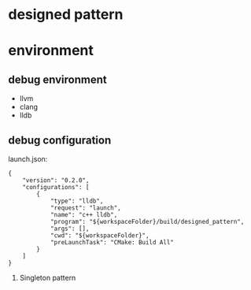 # designed pattern
# environment
## debug environment
- llvm
- clang
- lldb
## debug configuration
launch.json:
```
{
    "version": "0.2.0",
    "configurations": [
        {
            "type": "lldb",
            "request": "launch",
            "name": "c++ lldb",
            "program": "${workspaceFolder}/build/designed_pattern",
            "args": [],
            "cwd": "${workspaceFolder}",
            "preLaunchTask": "CMake: Build All"
        }
    ]
}
```
1. Singleton pattern
